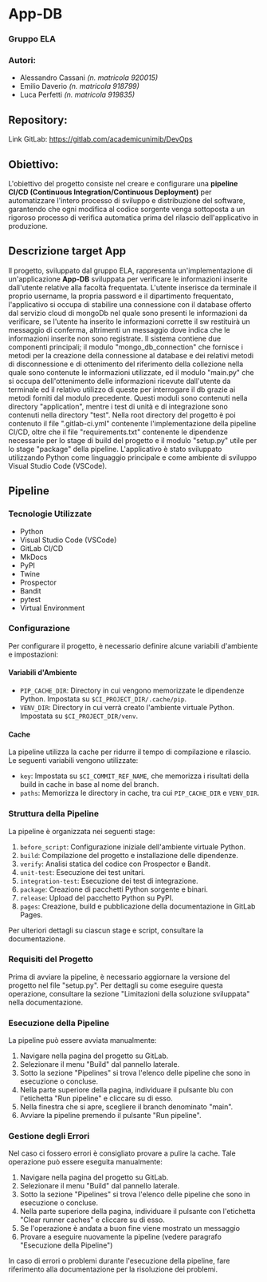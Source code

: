 # App-DB

### **Gruppo ELA**

### **Autori**:

- Alessandro Cassani *(n. matricola 920015)*
- Emilio Daverio *(n. matricola 918799)*
- Luca Perfetti *(n. matricola 919835)*


## Repository:
Link GitLab: https://gitlab.com/academicunimib/DevOps

## Obiettivo:

L'obiettivo del progetto consiste nel creare e configurare una **pipeline CI/CD (Continuous Integration/Continuous Deployment)** per automatizzare l'intero processo di sviluppo e distribuzione del software, garantendo che ogni modifica al codice sorgente venga sottoposta a un rigoroso processo di verifica automatica prima del rilascio dell'applicativo in produzione.

## Descrizione target App
Il progetto, sviluppato dal gruppo ELA, rappresenta un'implementazione di un'applicazione **App-DB** sviluppata per verificare le informazioni inserite dall'utente relative alla facoltà frequentata. L'utente inserisce da terminale il proprio username, la propria password e il dipartimento frequentato, l'applicativo si occupa di stabilire una connessione con il database offerto dal servizio cloud di mongoDb nel quale sono presenti le informazioni da verificare, se l'utente ha inserito le informazioni corrette il sw restituirà un messaggio di conferma, altrimenti un messaggio dove indica che le informazioni inserite non sono registrate.
Il sistema contiene due componenti principali; il modulo "mongo_db_connection" che fornisce i metodi per la creazione della connessione al database e dei relativi metodi di disconnessione e di ottenimento del riferimento della collezione nella quale sono contenute le informazioni utilizzate, ed il modulo "main.py" che si occupa dell'ottenimento delle informazioni ricevute dall'utente da terminale ed il relativo utilizzo di queste per interrogare il db grazie ai metodi forniti dal modulo precedente. Questi moduli sono contenuti nella directory "application", mentre i test di unità e di integrazione sono contenuti nella directory "test". Nella root directory del progetto è poi contenuto il file ".gitlab-ci.yml" contenente l'implementazione della pipeline CI/CD, oltre che il file "requirements.txt" contenente le dipendenze necessarie per lo stage di build del progetto e il modulo "setup.py" utile per lo stage "package" della pipeline.
L'applicativo è stato sviluppato utilizzando Python come linguaggio principale e come ambiente di sviluppo  Visual Studio Code (VSCode).


## Pipeline
### Tecnologie Utilizzate

- Python
- Visual Studio Code (VSCode)
- GitLab CI/CD
- MkDocs
- PyPI
- Twine
- Prospector
- Bandit
- pytest
- Virtual Environment

### Configurazione

Per configurare il progetto, è necessario definire alcune variabili d'ambiente e impostazioni:

#### Variabili d'Ambiente

- `PIP_CACHE_DIR`: Directory in cui vengono memorizzate le dipendenze Python. Impostata su `$CI_PROJECT_DIR/.cache/pip`.
- `VENV_DIR`: Directory in cui verrà creato l'ambiente virtuale Python. Impostata su `$CI_PROJECT_DIR/venv`.

#### Cache

La pipeline utilizza la cache per ridurre il tempo di compilazione e rilascio. Le seguenti variabili vengono utilizzate:

- `key`: Impostata su `$CI_COMMIT_REF_NAME`, che memorizza i risultati della build in cache in base al nome del branch.
- `paths`: Memorizza le directory in cache, tra cui `PIP_CACHE_DIR` e `VENV_DIR`.

### Struttura della Pipeline

La pipeline è organizzata nei seguenti stage:

1. `before_script`: Configurazione iniziale dell'ambiente virtuale Python.
2. `build`: Compilazione del progetto e installazione delle dipendenze.
3. `verify`: Analisi statica del codice con Prospector e Bandit.
4. `unit-test`: Esecuzione dei test unitari.
5. `integration-test`: Esecuzione dei test di integrazione.
6. `package`: Creazione di pacchetti Python sorgente e binari.
7. `release`: Upload del pacchetto Python su PyPI.
8. `pages`: Creazione, build e pubblicazione della documentazione in GitLab Pages.

Per ulteriori dettagli su ciascun stage e script, consultare la documentazione.

### Requisiti del Progetto

Prima di avviare la pipeline, è necessario aggiornare la versione del progetto nel file "setup.py". Per dettagli su come eseguire questa operazione, consultare la sezione "Limitazioni della soluzione sviluppata" nella documentazione.

### Esecuzione della Pipeline

La pipeline può essere avviata manualmente:
1. Navigare nella pagina del progetto su GitLab.
2. Selezionare il menu "Build" dal pannello laterale.
3. Sotto la sezione "Pipelines" si trova l'elenco delle pipeline che sono in esecuzione o concluse.
4. Nella parte superiore della pagina, individuare il pulsante blu con l'etichetta "Run pipeline" e cliccare su di esso.
5. Nella finestra che si apre, scegliere il branch denominato "main".
6. Avviare la pipeline premendo il pulsante "Run pipeline".

### Gestione degli Errori
Nel caso ci fossero errori è consigliato provare a pulire la cache. 
Tale operazione può essere eseguita manualmente:
1. Navigare nella pagina del progetto su GitLab.
2. Selezionare il menu "Build" dal pannello laterale.
3. Sotto la sezione "Pipelines" si trova l'elenco delle pipeline che sono in esecuzione o concluse.
4. Nella parte superiore della pagina, individuare il pulsante con l'etichetta "Clear runner caches" e cliccare su di esso.
5. Se l'operazione è andata a buon fine viene mostrato un messaggio 
6. Provare a eseguire nuovamente la pipeline (vedere paragrafo "Esecuzione della Pipeline")

In caso di errori o problemi durante l'esecuzione della pipeline, fare riferimento alla documentazione per la risoluzione dei problemi.